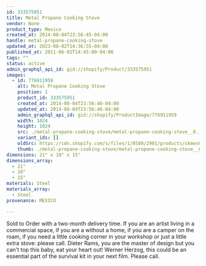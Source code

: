 ```yaml
---
id: 333575951
title: Metal Propane Cooking Stove
vendor: None
product_type: Mexico
created_at: 2014-08-04T23:56:45-04:00
handle: metal-propane-cooking-stove
updated_at: 2023-08-02T14:36:55-04:00
published_at: 2011-06-02T14:45:00-04:00
tags: ""
status: active
admin_graphql_api_id: gid://shopify/Product/333575951
images:
  - id: 776911959
    alt: Metal Propane Cooking Stove
    position: 1
    product_id: 333575951
    created_at: 2014-08-04T23:56:46-04:00
    updated_at: 2014-08-04T23:56:46-04:00
    admin_graphql_api_id: gid://shopify/ProductImage/776911959
    width: 1024
    height: 1024
    src: ./metal-propane-cooking-stove/metal-propane-cooking-stove__0.jpg
    variant_ids: []
    oldSrc: https://cdn.shopify.com/s/files/1/0589/2901/products/skmex0099.tif.jpeg?v=1407211006
    thumb: ./metal-propane-cooking-stove/metal-propane-cooking-stove__0-thumb.jpg
dimensions: 21" x 10" x 15"
dimensions_array:
  - 21"
  - 10"
  - 15"
materials: Steel
materials_array:
  - Steel
provenance: MEXICO

---
```


Sold to Order with a two-month delivery time. If you are an artist living in a commercial space, if you are a without a home, if you are a camper on the roam, if you need a little cooking corner in your workshop or just a little extra stove: please call. Dieter Rams, you are the master of design but you can't top this baby, eat your heart out! Werner Herzog, this could be an essential part of the survival kit in your next film. Please call.
